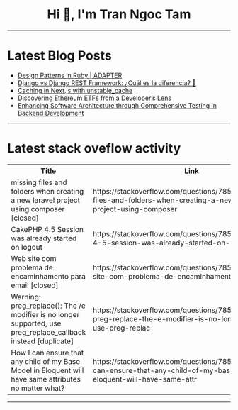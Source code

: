 <h1 align="center">Hi 👋, I'm Tran Ngoc Tam</h1>

---

# Latest Blog Posts 
<!-- BLOG-POST-LIST:START -->
- [Design Patterns in Ruby | ADAPTER](https://dev.to/rubyhub/design-patterns-in-ruby-adapter-3a49)
- [Django vs Django REST Framework: ¿Cuál es la diferencia? 🤔](https://dev.to/jlmunozfdev_86/django-vs-django-rest-framework-cual-es-la-diferencia-4ia6)
- [Caching in Next.js with unstable_cache](https://dev.to/logrocket/caching-in-nextjs-with-unstablecache-4j0j)
- [Discovering Ethereum ETFs from a Developer’s Lens](https://dev.to/luisrpavanelli/discovering-ethereum-etfs-from-a-developers-lens-3d9p)
- [Enhancing Software Architecture through Comprehensive Testing in Backend Development](https://dev.to/kfir-g/enhancing-software-architecture-through-comprehensive-testing-in-backend-development-4bn2)
<!-- BLOG-POST-LIST:END -->

---

# Latest stack oveflow activity
<table>
  <tr><th>Title</th><th>Link</th></tr>
  <!-- STACKOVERFLOW:START --><tr><td>missing files and folders when creating a new laravel project using composer [closed]</td><td>https://stackoverflow.com/questions/78517729/missing-files-and-folders-when-creating-a-new-laravel-project-using-composer</td></tr><tr><td>CakePHP 4.5 Session was already started on logout</td><td>https://stackoverflow.com/questions/78517684/cakephp-4-5-session-was-already-started-on-logout</td></tr><tr><td>Web site com problema de encaminhamento para email [closed]</td><td>https://stackoverflow.com/questions/78517667/web-site-com-problema-de-encaminhamento-para-email</td></tr><tr><td>Warning: preg_replace&lpar;&rpar;: The /e modifier is no longer supported, use preg_replace_callback instead [duplicate]</td><td>https://stackoverflow.com/questions/78517654/warning-preg-replace-the-e-modifier-is-no-longer-supported-use-preg-replac</td></tr><tr><td>How I can ensure that any child of my Base Model in Eloquent will have same attributes no matter what?</td><td>https://stackoverflow.com/questions/78517647/how-i-can-ensure-that-any-child-of-my-base-model-in-eloquent-will-have-same-attr</td></tr><!-- STACKOVERFLOW:END -->
</table>

---


